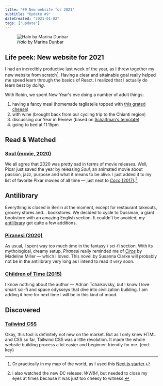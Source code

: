 ```yaml
---
title: "#9 New website for 2021"
subtitle: "Update #9"
dateCreated: "2021-01-02"
tags: ["update"]
---
```


<figure>
 <img src="https://cdn.shopify.com/s/files/1/1108/7708/t/5/assets/xo-gallery-5-1579793169308.jpg" alt="Halo by Marina Dunbar" />
 <figcaption>
 <cite>Halo</cite> by Marina Dunbar
 </figcaption>
</figure>

## Life peek: New website for 2021

I had an incredibly productive last week of the year, as I threw together my new website from scratch[^1]. Having a clear and attainable goal really helped me speed learn through the basics of React. I realized that I actually do learn best by _doing_.

With Robin, we spent New Year's eve doing a number of adult things:

1. having a fancy meal (homemade tagliatelle topped with [this grated cheese](https://en.wikipedia.org/wiki/Belper_Knolle))
2. with wine (brought back from our cycling trip to the Chianti region)
3. discussing our Year in Review (based on [Schalfman's template](https://annualreview.life/))
4. going to bed at 11.15pm

## Read & Watched

### [Soul (movie, 2020)](<https://en.wikipedia.org/wiki/Soul_(2020_film)>)

We all agree that 2020 was pretty sad in terms of movie releases. Well, Pixar just saved the year by releasing <cite>Soul</cite>, an animated movie about passion, jazz, purpose and what it means to be alive. I just added it to my list of favorite Pixar movies of all time — just next to [_Coco_ (2017)](<https://en.wikipedia.org/wiki/Coco_(2017_film)>).[^2]

## Antilibrary

Everything is closed in Berlin at the moment, except for restaurant takeouts, grocery stores and... bookstores. We decided to cycle to Dussman, a giant bookstore with an amazing English section. It couldn't be avoided, my [antilibrary](/antilibrary/) got quite a few additions.

### [Piranesi (2020)](<https://en.wikipedia.org/wiki/Piranesi_(novel)>)

As usual, I spent way too much time in the fantasy / sci-fi section. With its mythological, dreamy setup, <cite>Piranesi</cite> really reminded me of _[Circe](https://en.wikipedia.org/wiki/Madeline_Miller#Circe)_ by Madeline Miller — which I loved. This novel by Susanna Clarke will probably
not be in the antilibrary very long as I intend to read it _very_ soon.

### [Children of Time (2015)](<https://en.wikipedia.org/wiki/Children_of_Time_(novel)>)

I know nothing about the author — Adrian Tchaikovsky, but I know I love smart sci-fi and space odysseys that dive into civilization building. I am adding it here for next time I will be in this kind of mood.

## Discovered

### [Tailwind CSS](https://tailwindcss.com/)

Okay, this tool is definitely not new on the market. But as I only knew HTML and CSS so far, Tailwind CSS was a little revolution. It made the whole website building process a lot easier and beginner-friendly for me. {end-key}

[^1]: Or practically in my map of the world, as I used this [Next.js starter](https://github.com/vercel/next.js/tree/canary/examples/blog-starter).
[^2]: I also watched the new DC release: <cite>WW84</cite>, but needed to close my eyes at times because it was just too cheesy to witness.
